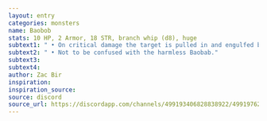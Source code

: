 ```yaml
---
layout: entry
categories: monsters 
name: Baobob
stats: 10 HP, 2 Armor, 18 STR, branch whip (d8), huge
subtext1: " • On critical damage the target is pulled in and engulfed by the Baobob, taking an additional d10 damage."
subtext2: " • Not to be confused with the harmless Baobab."
subtext3: 
subtext4: 
author: Zac Bir
inspiration: 
inspiration_source: 
source: discord
source_url: https://discordapp.com/channels/499193406828838922/499197623748657162/708649760428523592
---
```

